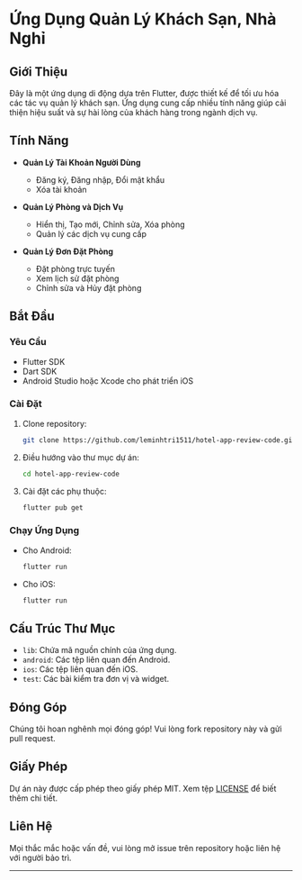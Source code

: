# Ứng Dụng Quản Lý Khách Sạn, Nhà Nghỉ

## Giới Thiệu

Đây là một ứng dụng di động dựa trên Flutter, được thiết kế để tối ưu hóa các tác vụ quản lý khách sạn. Ứng dụng cung cấp nhiều tính năng giúp cải thiện hiệu suất và sự hài lòng của khách hàng trong ngành dịch vụ.

## Tính Năng

- **Quản Lý Tài Khoản Người Dùng**
  - Đăng ký, Đăng nhập, Đổi mật khẩu
  - Xóa tài khoản

- **Quản Lý Phòng và Dịch Vụ**
  - Hiển thị, Tạo mới, Chỉnh sửa, Xóa phòng
  - Quản lý các dịch vụ cung cấp

- **Quản Lý Đơn Đặt Phòng**
  - Đặt phòng trực tuyến
  - Xem lịch sử đặt phòng
  - Chỉnh sửa và Hủy đặt phòng

## Bắt Đầu

### Yêu Cầu

- Flutter SDK
- Dart SDK
- Android Studio hoặc Xcode cho phát triển iOS

### Cài Đặt

1. Clone repository:
   ```sh
   git clone https://github.com/leminhtri1511/hotel-app-review-code.git
   ```
2. Điều hướng vào thư mục dự án:
   ```sh
   cd hotel-app-review-code
   ```
3. Cài đặt các phụ thuộc:
   ```sh
   flutter pub get
   ```

### Chạy Ứng Dụng

- Cho Android:
  ```sh
  flutter run
  ```
- Cho iOS:
  ```sh
  flutter run
  ```

## Cấu Trúc Thư Mục

- `lib`: Chứa mã nguồn chính của ứng dụng.
- `android`: Các tệp liên quan đến Android.
- `ios`: Các tệp liên quan đến iOS.
- `test`: Các bài kiểm tra đơn vị và widget.

## Đóng Góp

Chúng tôi hoan nghênh mọi đóng góp! Vui lòng fork repository này và gửi pull request.

## Giấy Phép

Dự án này được cấp phép theo giấy phép MIT. Xem tệp [LICENSE](LICENSE) để biết thêm chi tiết.

## Liên Hệ

Mọi thắc mắc hoặc vấn đề, vui lòng mở issue trên repository hoặc liên hệ với người bảo trì.

---
